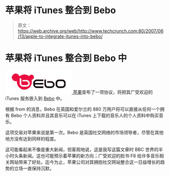 # 苹果将 iTunes 整合到 Bebo

> 原文：<https://web.archive.org/web/http://www.techcrunch.com:80/2007/06/13/apple-to-integrate-itunes-into-bebo/>

# 苹果将 iTunes 整合到 Bebo 中

[![](img/019e7f84c9524e9cc0608b295259567f.png) ](https://web.archive.org/web/20211202090657/http://www.bebo.com/) [苹果](https://web.archive.org/web/20211202090657/http://www.beta.techcrunch.com/tag/apple)宣布了一项协议，将把其广受欢迎的 iTunes 服务嵌入到 [Bebo](https://web.archive.org/web/20211202090657/http://www.beta.techcrunch.com/tag/bebo) 中。

根据 from 的消息，Bebo 在英国和爱尔兰的 880 万用户将可以直接从任何一个拥有 Bebo 个人资料并且其音乐可以在 iTunes 上下载的音乐人的个人资料中购买音乐。

这项交易对苹果来说是第一次。Bebo 是英国社交网络的市场领导者，尽管在其他地方没有达到同样的程度。

这可能看起来不像是重大新闻，但客观地说，这是我写这篇文章时 BBC 世界的半小时头条新闻。这也可能预示着苹果的新方向；广受欢迎的脸书·F8 给许多音乐相关网站带来了好处。迄今为止，苹果公司对其拥抱社交网站整合这一日益增长的趋势的立场一直保持沉默。